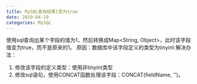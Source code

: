 ```yaml
---
title: MySQL查询结果1变为true
date: 2019-04-19
categories: MySQL
---
```


使用sql查询出某个字段的值为1，然后转换成Map<String, Object>，此时该字段值变为true，而不是原来的1。
原因：数据库中该字段定义的类型为tinyint
解决办法：
1. 修改该字段的定义类型：使用非tinyint类型
2. 修改sql语句，使用CONCAT函数处理该字段：CONCAT(fieldName, '')。

